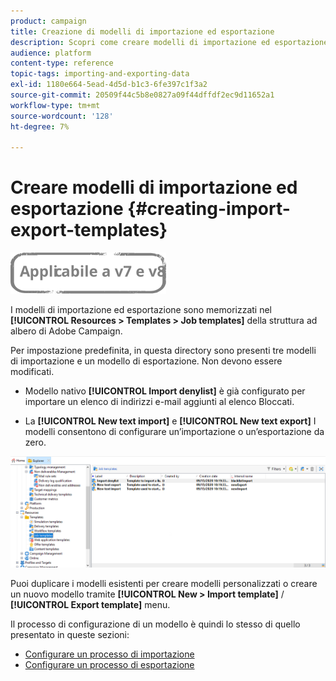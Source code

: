 ```yaml
---
product: campaign
title: Creazione di modelli di importazione ed esportazione
description: Scopri come creare modelli di importazione ed esportazione in Campaign Classic.
audience: platform
content-type: reference
topic-tags: importing-and-exporting-data
exl-id: 1180e664-5ead-4d5d-b1c3-6fe397c1f3a2
source-git-commit: 20509f44c5b8e0827a09f44dffdf2ec9d11652a1
workflow-type: tm+mt
source-wordcount: '128'
ht-degree: 7%

---
```


# Creare modelli di importazione ed esportazione {#creating-import-export-templates}

![](../../assets/common.svg)

I modelli di importazione ed esportazione sono memorizzati nel **[!UICONTROL Resources > Templates > Job templates]** della struttura ad albero di Adobe Campaign.

Per impostazione predefinita, in questa directory sono presenti tre modelli di importazione e un modello di esportazione. Non devono essere modificati.

* Modello nativo **[!UICONTROL Import denylist]** è già configurato per importare un elenco di indirizzi e-mail aggiunti al elenco Bloccati.

* La **[!UICONTROL New text import]** e **[!UICONTROL New text export]** I modelli consentono di configurare un’importazione o un’esportazione da zero.

![](assets/s_ncs_user_export_wizard_template_create.png)

Puoi duplicare i modelli esistenti per creare modelli personalizzati o creare un nuovo modello tramite **[!UICONTROL New > Import template]** / **[!UICONTROL Export template]** menu.

Il processo di configurazione di un modello è quindi lo stesso di quello presentato in queste sezioni:

* [Configurare un processo di importazione](../../platform/using/executing-import-jobs.md)
* [Configurare un processo di esportazione](../../platform/using/executing-export-jobs.md)
